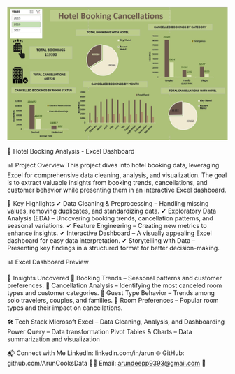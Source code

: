 ![dashboardimage logo](./dashboardimage.jpg)

🏨 Hotel Booking Analysis - Excel Dashboard

📊 Project Overview
This project dives into hotel booking data, leveraging Excel for comprehensive data cleaning, analysis, and visualization. The goal is to extract valuable insights from booking trends, cancellations, and customer behavior while presenting them in an interactive Excel dashboard.

🚀 Key Highlights
✔ Data Cleaning & Preprocessing – Handling missing values, removing duplicates, and standardizing data.
✔ Exploratory Data Analysis (EDA) – Uncovering booking trends, cancellation patterns, and seasonal variations.
✔ Feature Engineering – Creating new metrics to enhance insights.
✔ Interactive Dashboard – A visually appealing Excel dashboard for easy data interpretation.
✔ Storytelling with Data – Presenting key findings in a structured format for better decision-making.

📊 Excel Dashboard Preview

📌 Insights Uncovered
🔹 Booking Trends – Seasonal patterns and customer preferences.
🔹 Cancellation Analysis – Identifying the most canceled room types and customer categories.
🔹 Guest Type Behavior – Trends among solo travelers, couples, and families.
🔹 Room Preferences – Popular room types and their impact on cancellations.

🛠 Tech Stack
Microsoft Excel – Data Cleaning, Analysis, and Dashboarding
Power Query – Data transformation
Pivot Tables & Charts – Data summarization and visualization

📬 Connect with Me
LinkedIn: linkedin.com/in/arun 🌐
GitHub: github.com/ArunCooksData 👨‍💻
Email: arundeepp9393@gmail.com 📧
